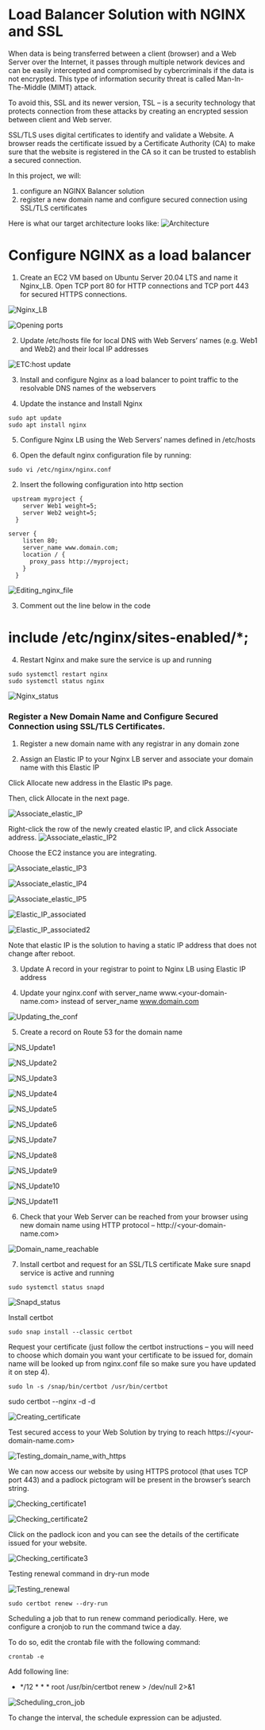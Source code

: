 # Load Balancer Solution with NGINX and SSL

When data is being transferred between a client (browser) and a Web Server over the Internet, it passes through multiple network devices and can be easily intercepted and compromised by cybercriminals if the data is not encrypted. This type of information security threat is called Man-In-The-Middle (MIMT) attack.

To avoid this, SSL and its newer version, TSL – is a security technology that protects connection from these attacks by creating an encrypted session between client and Web server. 

SSL/TLS uses digital certificates to identify and validate a Website. A browser reads the certificate issued by a Certificate Authority (CA) to make sure that the website is registered in the CA so it can be trusted to establish a secured connection.


In this project, we will:
1. configure an NGINX Balancer solution
1. register a new domain name and configure secured connection using SSL/TLS certificates

Here is what our target architecture looks like:
![Architecture](https://github.com/Abbysola/DevOps-Proj/blob/main/Project10/Images/1.Architecture.png)

# Configure NGINX as a load balancer

1. Create an EC2 VM based on Ubuntu Server 20.04 LTS and name it Nginx_LB. Open TCP port 80 for HTTP connections and TCP port 443 for secured HTTPS connections.

![Nginx_LB](https://github.com/Abbysola/DevOps-Proj/blob/main/Project10/Images/2.Nginx_LB.png)

![Opening ports](https://github.com/Abbysola/DevOps-Proj/blob/main/Project10/Images/3.Opening_necessary_ports.png)

2. Update /etc/hosts file for local DNS with Web Servers’ names (e.g. Web1 and Web2) and their local IP addresses

![ETC:host update](https://github.com/Abbysola/DevOps-Proj/blob/main/Project10/Images/4.Etc%3Ahost_update_with_webservers.png)

3. Install and configure Nginx as a load balancer to point traffic to the resolvable DNS names of the webservers

4. Update the instance and Install Nginx

```
sudo apt update
sudo apt install nginx
```

5. Configure Nginx LB using the Web Servers’ names defined in /etc/hosts

1. Open the default nginx configuration file by running:

```sudo vi /etc/nginx/nginx.conf```

2. Insert the following configuration into http section

```
 upstream myproject {
    server Web1 weight=5;
    server Web2 weight=5;
  }

server {
    listen 80;
    server_name www.domain.com;
    location / {
      proxy_pass http://myproject;
    }
  }
```

![Editing_nginx_file](https://github.com/Abbysola/DevOps-Proj/blob/main/Project10/Images/5.Editing_nginx_config_file.png)

3. Comment out the line below in the code
#       include /etc/nginx/sites-enabled/*;

4. Restart Nginx and make sure the service is up and running

```
sudo systemctl restart nginx
sudo systemctl status nginx
```

![Nginx_status](https://github.com/Abbysola/DevOps-Proj/blob/main/Project10/Images/5.Nginx_status.png)


### Register a New Domain Name and Configure Secured Connection using SSL/TLS Certificates.

1. Register a new domain name with any registrar in any domain zone 

2. Assign an Elastic IP to your Nginx LB server and associate your domain name with this Elastic IP

Click Allocate new address in the Elastic IPs page.

Then, click Allocate in the next page.

![Associate_elastic_IP](https://github.com/Abbysola/DevOps-Proj/blob/main/Project10/Images/6.Associate_elastic_IP.png)

Right-click the row of the newly created elastic IP, and click Associate address.
![Associate_elastic_IP2](https://github.com/Abbysola/DevOps-Proj/blob/main/Project10/Images/7.Associate_elastic_IP2.png)

Choose the EC2 instance you are integrating.

![Associate_elastic_IP3](https://github.com/Abbysola/DevOps-Proj/blob/main/Project10/Images/8.Associate_elastic_IP3.png)

![Associate_elastic_IP4](https://github.com/Abbysola/DevOps-Proj/blob/main/Project10/Images/9.Associate_elastic_IP4.png)

![Associate_elastic_IP5](https://github.com/Abbysola/DevOps-Proj/blob/main/Project10/Images/10.Associate_elastic_IP4.png)

![Elastic_IP_associated](https://github.com/Abbysola/DevOps-Proj/blob/main/Project10/Images/11.Elastic_IP_associated.png)

![Elastic_IP_associated2](https://github.com/Abbysola/DevOps-Proj/blob/main/Project10/Images/12.Elastic_IP_associated2.png)

Note that elastic IP is the solution to having a static IP address that does not change after reboot.

3. Update A record in your registrar to point to Nginx LB using Elastic IP address

4. Update your nginx.conf with server_name www.<your-domain-name.com> instead of server_name www.domain.com

![Updating_the_conf](https://github.com/Abbysola/DevOps-Proj/blob/main/Project10/Images/13.Updating_the_conf.png)

5. Create a record on Route 53 for the domain name

![NS_Update1](https://github.com/Abbysola/DevOps-Proj/blob/main/Project10/Images/14.NS_Update.png)

![NS_Update2](https://github.com/Abbysola/DevOps-Proj/blob/main/Project10/Images/15.NS_Update2.png)

![NS_Update3](https://github.com/Abbysola/DevOps-Proj/blob/main/Project10/Images/17.NS_Update3.png)

![NS_Update4](https://github.com/Abbysola/DevOps-Proj/blob/main/Project10/Images/18.NS_Update4.png)

![NS_Update5](https://github.com/Abbysola/DevOps-Proj/blob/main/Project10/Images/19.NS_Update5.png)

![NS_Update6](https://github.com/Abbysola/DevOps-Proj/blob/main/Project10/Images/20.NS_Update6.png)

![NS_Update7](https://github.com/Abbysola/DevOps-Proj/blob/main/Project10/Images/21.NS_Update7.png)

![NS_Update8](https://github.com/Abbysola/DevOps-Proj/blob/main/Project10/Images/22.NS_Update8.png)

![NS_Update9](https://github.com/Abbysola/DevOps-Proj/blob/main/Project10/Images/23.NS_Update9.png)

![NS_Update10](https://github.com/Abbysola/DevOps-Proj/blob/main/Project10/Images/24.NS_Update10.png)

![NS_Update11](https://github.com/Abbysola/DevOps-Proj/blob/main/Project10/Images/25.NS_Update11.png)

6. Check that your Web Server can be reached from your browser using new domain name using HTTP protocol – http://<your-domain-name.com>

![Domain_name_reachable](https://github.com/Abbysola/DevOps-Proj/blob/main/Project10/Images/26.developerabby.com.ng_success.png)

7. Install certbot and request for an SSL/TLS certificate
Make sure snapd service is active and running

```sudo systemctl status snapd```

![Snapd_status](https://github.com/Abbysola/DevOps-Proj/blob/main/Project10/Images/27.Snapd_status.png)

Install certbot

```sudo snap install --classic certbot```

Request your certificate (just follow the certbot instructions – you will need to choose which domain you want your certificate to be issued for, domain name will be looked up from nginx.conf file so make sure you have updated it on step 4).

```sudo ln -s /snap/bin/certbot /usr/bin/certbot```

sudo certbot --nginx -d <domain-name> -d <domain-name>

![Creating_certificate](https://github.com/Abbysola/DevOps-Proj/blob/main/Project10/Images/28.Creating_certificate.png)

Test secured access to your Web Solution by trying to reach https://<your-domain-name.com>

![Testing_domain_name_with_https](https://github.com/Abbysola/DevOps-Proj/blob/main/Project10/Images/29.Testing_domain_with_https.png)

We can now access our website by using HTTPS protocol (that uses TCP port 443) and a padlock pictogram will be present in the browser’s search string.

![Checking_certificate1](https://github.com/Abbysola/DevOps-Proj/blob/main/Project10/Images/30.Checking_certificate1.png)

![Checking_certificate2](https://github.com/Abbysola/DevOps-Proj/blob/main/Project10/Images/31.Checking_certificate2.png)

Click on the padlock icon and you can see the details of the certificate issued for your website.     

![Checking_certificate3](https://github.com/Abbysola/DevOps-Proj/blob/main/Project10/Images/32.Checking_certificate3.png)

Testing renewal command in dry-run mode

![Testing_renewal](https://github.com/Abbysola/DevOps-Proj/blob/main/Project10/Images/33.Testing_renew_with_dry_run.png)

```sudo certbot renew --dry-run```

Scheduling a job that to run renew command periodically. Here, we configure a cronjob to run the command twice a day.

To do so, edit the crontab file with the following command:

```crontab -e```

Add following line:

* */12 * * *   root /usr/bin/certbot renew > /dev/null 2>&1

![Scheduling_cron_job](https://github.com/Abbysola/DevOps-Proj/blob/main/Project10/Images/34.Scheduling_cron_job.png)

To change the interval, the schedule expression can be adjusted.
